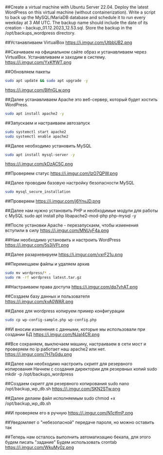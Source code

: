 ##Create a virtual machine with Ubuntu Server 22.04. 
Deploy the latest WordPress on this virtual machine (without containerization). 
Write a script to back up the MySQL/MariaDB database and schedule it to run every weekday at 3 AM UTC. 
The backup name should include the date of its creation - backup_01.12.2023_12.53.sql. 
 Store the backup in the /opt/backups_wordpress directory.


##Устанавливаем VirtualBox
https://i.imgur.com/UtbbUB2.png

##Скачиваем на официальном сайте образ и устанавливаем через VirtualBox.
Устанавливаем и заходим в систему.
https://i.imgur.com/YxKffWT.png

##Обновляем пакеты
```bash
sudo apt update && sudo apt upgrade -y
```
https://i.imgur.com/BlfnGLw.png

##Далее устанавливаем Apache это веб-сервер, который будет хостить WordPress.
```bash
sudo apt install apache2 -y
```

##Запускаем и настраиваем автозапуск
```bash
sudo systemctl start apache2
sudo systemctl enable apache2
```
##Далее необходимо установить MySQL
```bash
sudo apt install mysql-server -y
```
https://i.imgur.com/kDzAC5C.png

##Проверяем статус
https://i.imgur.com/lzO7QPW.png

##Далее проводим базовую настройку безопасности MySQL
```bash
sudo mysql_secure_installation
```
##Проверяем
https://i.imgur.com/j6YnvJD.png

##Далее нам нужно установить PHP и необходимые модули для работы с MySQL
sudo apt install php libapache2-mod-php php-mysql -y

##После установки Apache - перезапускаем, чтобы изменения вступили в силу
https://i.imgur.com/MNUyF4a.png

##Нам необходимо установить и настроить WordPress
https://i.imgur.com/5s3iVFt.png

##Далее разархевируем
https://i.imgur.com/vxrF21u.png

##Перемещаем файлы и удаляем архив
```bash
sudo mv wordpress/* .
sudo rm -rf wordpress latest.tar.gz
```

##Настраиваем права доступа
https://i.imgur.com/dq7vhAT.png

##Создаем базу данных и пользователя
https://i.imgur.com/kvA0WAR.png

##Далее для wordpress копируем пример конфигурации
```bash
sudo cp wp-config-sample.php wp-config.php
```
##И вносим изменения с данными, которые мы использовали при создании БД
https://i.imgur.com/NJaI4CR.png

##Все сохраняем, выключаем машину, настраиваем в сети мост и проверяем по ip работает наш apache2 или нет.
https://i.imgur.com/7H7sGdu.png

##Далее нам необходимо настроить скрипт для резервного копирования
Начнем с создания директории для резервных копий
sudo mkdir -p /opt/backups_wordpress

##Создаем скрипт для резервного копирования
sudo nano /opt/backup_wp_db.sh
https://i.imgur.com/SKN2STw.png

##Далее делаем файл исполняемым
sudo chmod +x /opt/backup_wp_db.sh

##И проверяем его в ручную
https://i.imgur.com/N1ctfmP.png

##Уведомляет о "небезопасной" передаче пароля, но можно оставить так

##Теперь нам осталось выполнить автоматизацию бекапа, для этого будем писать "задание"
Будем использовать crontab
https://i.imgur.com/WkuMy0z.png


